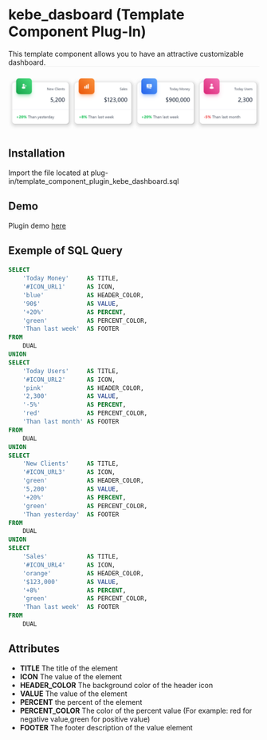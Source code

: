 # kebe_dasboard (Template Component Plug-In)
This template component allows you to have an attractive customizable dashboard.
![Capture KB Dashboard](kb_dashbord.png)
## Installation
Import the file located at plug-in/template_component_plugin_kebe_dashboard.sql
## Demo
Plugin demo [here](https://apex.oracle.com/pls/apex/r/baby_spa/demo-apps)
## Exemple of SQL Query
```sql
SELECT
    'Today Money'     AS TITLE,
    '#ICON_URL1'      AS ICON,
    'blue'            AS HEADER_COLOR,
    '90$'             AS VALUE,
    '+20%'            AS PERCENT,
    'green'           AS PERCENT_COLOR,
    'Than last week'  AS FOOTER
FROM
    DUAL
UNION
SELECT
    'Today Users'     AS TITLE,
    '#ICON_URL2'      AS ICON,
    'pink'            AS HEADER_COLOR,
    '2,300'           AS VALUE,
    '-5%'             AS PERCENT,
    'red'             AS PERCENT_COLOR,
    'Than last month' AS FOOTER
FROM
    DUAL
UNION
SELECT
    'New Clients'     AS TITLE,
    '#ICON_URL3'      AS ICON,
    'green'           AS HEADER_COLOR,
    '5,200'           AS VALUE,
    '+20%'            AS PERCENT,
    'green'           AS PERCENT_COLOR,
    'Than yesterday'  AS FOOTER
FROM
    DUAL
UNION
SELECT
    'Sales'           AS TITLE,
    '#ICON_URL4'      AS ICON,
    'orange'          AS HEADER_COLOR,
    '$123,000'        AS VALUE,
    '+8%'             AS PERCENT,
    'green'           AS PERCENT_COLOR,
    'Than last week'  AS FOOTER
FROM
    DUAL

```
## Attributes
* **TITLE** The title of the element
* **ICON** The value of the element
* **HEADER_COLOR** The background color of the header icon
* **VALUE** The value of the element
* **PERCENT** the percent of the element
* **PERCENT_COLOR** The color of the percent value (For example: red for negative value,green for positive value)
* **FOOTER** The footer description of the value element

